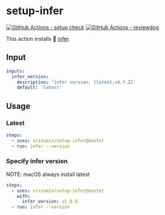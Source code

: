 # setup-infer

[![GitHub Actions - setup check](https://github.com/srz-zumix/setup-infer/actions/workflows/main.yml/badge.svg)](https://github.com/srz-zumix/setup-infer/actions/workflows/main.yml)
[![GitHub Actions - reviewdog](https://github.com/srz-zumix/setup-infer/actions/workflows/reviewdog.yml/badge.svg)](https://github.com/srz-zumix/setup-infer/actions/workflows/reviewdog.yml)

This action installs :blue_book: [infer][].

## Input

```yaml
inputs:
  infer_version:
    description: 'infer version. [latest,vX.Y.Z]'
    default: 'latest'
```

## Usage

### Latest

```yaml
steps:
  - uses: srzzumix/setup-infer@master
  - run: infer --version
```

### Specify infer version

NOTE: macOS always install latest

```yaml
steps:
  - uses: srzzumix/setup-infer@master
    with:
      infer_version: v1.0.0
  - run: infer --version
```

[infer]:https://github.com/facebook/infer
